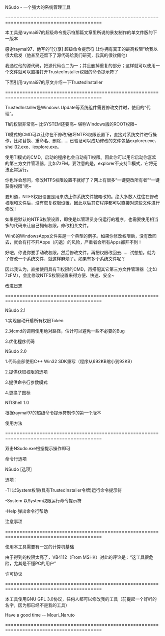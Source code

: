 ﻿NSudo - 一个强大的系统管理工具

========================================================================================



本工具是raymai97的超级命令提示符那篇文章里所说的景友制作的单文件版的下一版本



感谢raymai97，他写的”[分享] 超级命令提示符 让你拥有真正的最高权限“给我以很大启发（他甚至还留下了源代码给我们研究，我真的很钦佩他）

我通过他的源代码，把源代码合二为一；并且删掉重复的部分；这样就可以使用一个文件就可以直接打开TrustedInstaller权限的命令提示符了



下面引用raymai97的原文介绍一下TrustedInstaller

========================================================================================

TrustedInstaller是Windows Update等系统组件需要修改文件时，使用的“代理”。


TI的权限非常高~ 比SYSTEM还要高~ 堪称Windows版的ROOT权限~


TI模式的CMD可以让你在不修改/破坏NTFS权限设置下，直接对系统文件进行操作，比如替换、重命名、删除…… 已验证可以成功修改的文件包括explorer.exe、shell32.exe、iexplore.exe。


使用TI模式的CMD，启动的程序也会自动有TI权限。因此你可以用它启动你喜欢的第三方文件管理器，比如7zFM。要注意的是，explorer不支持TI模式，它将无法正常运行。


你也许会想问，修改NTFS权限设置不就好了？网上有很多“一键更改所有者”“一键获得权限”呢~


要知道，NTFS权限设置是用来防止你系统文件被瞎改的。绝大多数人往往在修改权限和文件后，没有恢复权限设置，因此以后其它程序都可以直接对这些文件进行修改！


如果是默认的NTFS权限设置，即使是以管理员身份运行的程序，也需要使用相当多的代码来让自己拥有权限，修改相关文件。


Win8的WindowsApps文件夹是一个典型的例子。如果你修改权限后，没有改回去，就会有打不开Apps（闪退）的风险，严重者会所有Apps都开不到！


好吧，你说你要手动改权限，然后修改文件，再把权限改回去…… 试想想，就为了修改一个系统文件，就这样麻烦了。如果有多个系统文件呢？


因此我认为，直接使用具有TI权限的CMD，再搭配其它第三方文件管理器（比如7zFM），会比修改NTFS权限设置来得方便、快速、安全~



改进日志

========================================================================================


NSudo 2.1



1.实现自动开启所有权限Token


2.对cmd的调用使用绝对路径，估计可以避免一些不必要的Bug


3.优化程序代码




NSudo 2.0



1.代码全部使用C++ Win32 SDK重写（程序从692KB缩小到92KB）


2.提供获取权限的选项

3.提供命令行参数模式


4.更换了图标



NTIShell 1.0


根据raymai97的超级命令提示符制作的第一个版本



使用方法

========================================================================================

双击NSudo.exe根据提示操作即可



命令行选项



NSudo [选项]



选项：



-TI 以System权限(具有TrustedInstaller令牌)运行命令提示符


-System 以System权限运行命令提示符


-Help 弹出命令行帮助



注意事项

========================================================================================

使用本工具需要有一定的计算机基础



由于得到的权限太高了，VB4112（From MSHK）对此的评论是：“这工具很危险，尤其是不懂PC的用户”



许可协议

========================================================================================

本工具使用GNU GPL 3.0协议，任何人都可以修改我的工具（前提起一个好听的名字，因为那已经不是我的工具）



Have a good time -- Mouri_Naruto

========================================================================================
